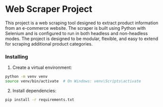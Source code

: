 # Web Scraper Project

This project is a web scraping tool designed to extract product information from an e-commerce website. 
The scraper is built using Python with Selenium and is configured to run in both headless and non-headless modes. 
The project is designed to be modular, flexible, and easy to extend for scraping additional product categories.

### Installing

1. Create a virtual environment:
```bash
python -m venv venv
source venv/bin/activate  # On Windows: venv\Scripts\activate
```
2. Install dependencies:
```bash
pip install -r requirements.txt
```
